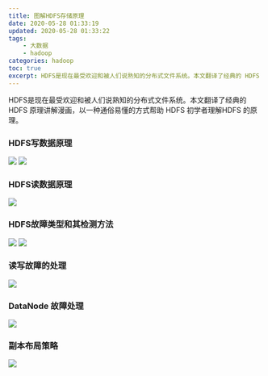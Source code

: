```yaml
---
title: 图解HDFS存储原理
date: 2020-05-28 01:33:19
updated: 2020-05-28 01:33:22
tags: 
    - 大数据
    - hadoop
categories: hadoop
toc: true
excerpt: HDFS是现在最受欢迎和被人们说熟知的分布式文件系统。本文翻译了经典的 HDFS 原理讲解漫画，以一种通俗易懂的方式帮助 HDFS 初学者理解HDFS 的原理。
---
```

HDFS是现在最受欢迎和被人们说熟知的分布式文件系统。本文翻译了经典的 HDFS 原理讲解漫画，以一种通俗易懂的方式帮助 HDFS 初学者理解HDFS 的原理。

### HDFS写数据原理
![](https://static.studytime.xin/article/20200528012507.png)
![](https://static.studytime.xin/article/20200528012710.png)

### HDFS读数据原理
![](https://static.studytime.xin/article/20200528012729.png)

### HDFS故障类型和其检测方法
![](https://static.studytime.xin/article/20200528012757.png)
![](https://static.studytime.xin/article/20200528012810.png)

### 读写故障的处理
![](https://static.studytime.xin/article/20200528012841.png)


### DataNode 故障处理
![](https://static.studytime.xin/article/20200528013132.png)


### 副本布局策略
![](https://static.studytime.xin/article/20200528013111.png)

